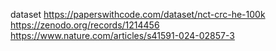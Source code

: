 dataset
https://paperswithcode.com/dataset/nct-crc-he-100k
https://zenodo.org/records/1214456
https://www.nature.com/articles/s41591-024-02857-3
